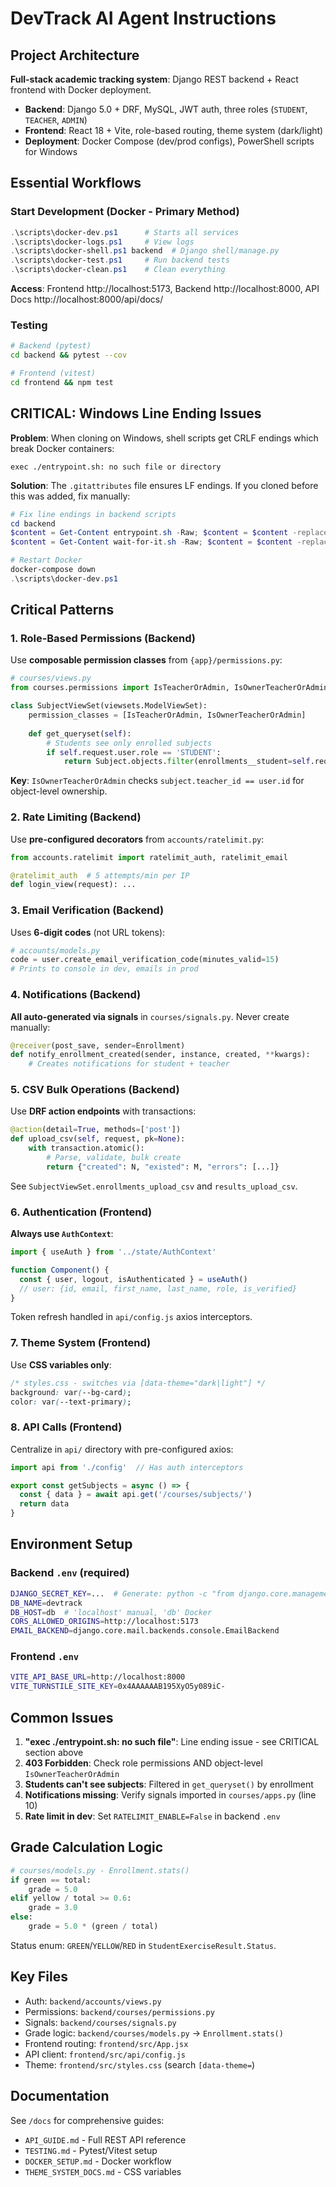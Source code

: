 # DevTrack AI Agent Instructions

## Project Architecture

**Full-stack academic tracking system**: Django REST backend + React frontend with Docker deployment.

- **Backend**: Django 5.0 + DRF, MySQL, JWT auth, three roles (`STUDENT`, `TEACHER`, `ADMIN`)
- **Frontend**: React 18 + Vite, role-based routing, theme system (dark/light)
- **Deployment**: Docker Compose (dev/prod configs), PowerShell scripts for Windows

## Essential Workflows

### Start Development (Docker - Primary Method)
```powershell
.\scripts\docker-dev.ps1      # Starts all services
.\scripts\docker-logs.ps1     # View logs
.\scripts\docker-shell.ps1 backend  # Django shell/manage.py
.\scripts\docker-test.ps1     # Run backend tests
.\scripts\docker-clean.ps1    # Clean everything
```

**Access**: Frontend http://localhost:5173, Backend http://localhost:8000, API Docs http://localhost:8000/api/docs/

### Testing
```bash
# Backend (pytest)
cd backend && pytest --cov

# Frontend (vitest)
cd frontend && npm test
```

## CRITICAL: Windows Line Ending Issues

**Problem**: When cloning on Windows, shell scripts get CRLF endings which break Docker containers:
```
exec ./entrypoint.sh: no such file or directory
```

**Solution**: The `.gitattributes` file ensures LF endings. If you cloned before this was added, fix manually:
```powershell
# Fix line endings in backend scripts
cd backend
$content = Get-Content entrypoint.sh -Raw; $content = $content -replace "`r`n", "`n"; [System.IO.File]::WriteAllText("$PWD\entrypoint.sh", $content, [System.Text.UTF8Encoding]::new($false))
$content = Get-Content wait-for-it.sh -Raw; $content = $content -replace "`r`n", "`n"; [System.IO.File]::WriteAllText("$PWD\wait-for-it.sh", $content, [System.Text.UTF8Encoding]::new($false))

# Restart Docker
docker-compose down
.\scripts\docker-dev.ps1
```

## Critical Patterns

### 1. Role-Based Permissions (Backend)
Use **composable permission classes** from `{app}/permissions.py`:
```python
# courses/views.py
from courses.permissions import IsTeacherOrAdmin, IsOwnerTeacherOrAdmin

class SubjectViewSet(viewsets.ModelViewSet):
    permission_classes = [IsTeacherOrAdmin, IsOwnerTeacherOrAdmin]
    
    def get_queryset(self):
        # Students see only enrolled subjects
        if self.request.user.role == 'STUDENT':
            return Subject.objects.filter(enrollments__student=self.request.user)
```

**Key**: `IsOwnerTeacherOrAdmin` checks `subject.teacher_id == user.id` for object-level ownership.

### 2. Rate Limiting (Backend)
Use **pre-configured decorators** from `accounts/ratelimit.py`:
```python
from accounts.ratelimit import ratelimit_auth, ratelimit_email

@ratelimit_auth  # 5 attempts/min per IP
def login_view(request): ...
```

### 3. Email Verification (Backend)
Uses **6-digit codes** (not URL tokens):
```python
# accounts/models.py
code = user.create_email_verification_code(minutes_valid=15)
# Prints to console in dev, emails in prod
```

### 4. Notifications (Backend)
**All auto-generated via signals** in `courses/signals.py`. Never create manually:
```python
@receiver(post_save, sender=Enrollment)
def notify_enrollment_created(sender, instance, created, **kwargs):
    # Creates notifications for student + teacher
```

### 5. CSV Bulk Operations (Backend)
Use **DRF action endpoints** with transactions:
```python
@action(detail=True, methods=['post'])
def upload_csv(self, request, pk=None):
    with transaction.atomic():
        # Parse, validate, bulk create
        return {"created": N, "existed": M, "errors": [...]}
```

See `SubjectViewSet.enrollments_upload_csv` and `results_upload_csv`.

### 6. Authentication (Frontend)
**Always use `AuthContext`**:
```javascript
import { useAuth } from '../state/AuthContext'

function Component() {
  const { user, logout, isAuthenticated } = useAuth()
  // user: {id, email, first_name, last_name, role, is_verified}
}
```

Token refresh handled in `api/config.js` axios interceptors.

### 7. Theme System (Frontend)
Use **CSS variables only**:
```css
/* styles.css - switches via [data-theme="dark|light"] */
background: var(--bg-card);
color: var(--text-primary);
```

### 8. API Calls (Frontend)
Centralize in `api/` directory with pre-configured axios:
```javascript
import api from './config'  // Has auth interceptors

export const getSubjects = async () => {
  const { data } = await api.get('/courses/subjects/')
  return data
}
```

## Environment Setup

### Backend `.env` (required)
```bash
DJANGO_SECRET_KEY=...  # Generate: python -c "from django.core.management.utils import get_random_secret_key; print(get_random_secret_key())"
DB_NAME=devtrack
DB_HOST=db  # 'localhost' manual, 'db' Docker
CORS_ALLOWED_ORIGINS=http://localhost:5173
EMAIL_BACKEND=django.core.mail.backends.console.EmailBackend
```

### Frontend `.env`
```bash
VITE_API_BASE_URL=http://localhost:8000
VITE_TURNSTILE_SITE_KEY=0x4AAAAAAB195XyO5y089iC-
```

## Common Issues

1. **"exec ./entrypoint.sh: no such file"**: Line ending issue - see CRITICAL section above
2. **403 Forbidden**: Check role permissions AND object-level `IsOwnerTeacherOrAdmin`
3. **Students can't see subjects**: Filtered in `get_queryset()` by enrollment
4. **Notifications missing**: Verify signals imported in `courses/apps.py` (line 10)
5. **Rate limit in dev**: Set `RATELIMIT_ENABLE=False` in backend `.env`

## Grade Calculation Logic

```python
# courses/models.py - Enrollment.stats()
if green == total:
    grade = 5.0
elif yellow / total >= 0.6:
    grade = 3.0
else:
    grade = 5.0 * (green / total)
```

Status enum: `GREEN`/`YELLOW`/`RED` in `StudentExerciseResult.Status`.

## Key Files

- Auth: `backend/accounts/views.py`
- Permissions: `backend/courses/permissions.py`
- Signals: `backend/courses/signals.py`
- Grade logic: `backend/courses/models.py` → `Enrollment.stats()`
- Frontend routing: `frontend/src/App.jsx`
- API client: `frontend/src/api/config.js`
- Theme: `frontend/src/styles.css` (search `[data-theme=`)

## Documentation

See `/docs` for comprehensive guides:
- `API_GUIDE.md` - Full REST API reference
- `TESTING.md` - Pytest/Vitest setup
- `DOCKER_SETUP.md` - Docker workflow
- `THEME_SYSTEM_DOCS.md` - CSS variables
